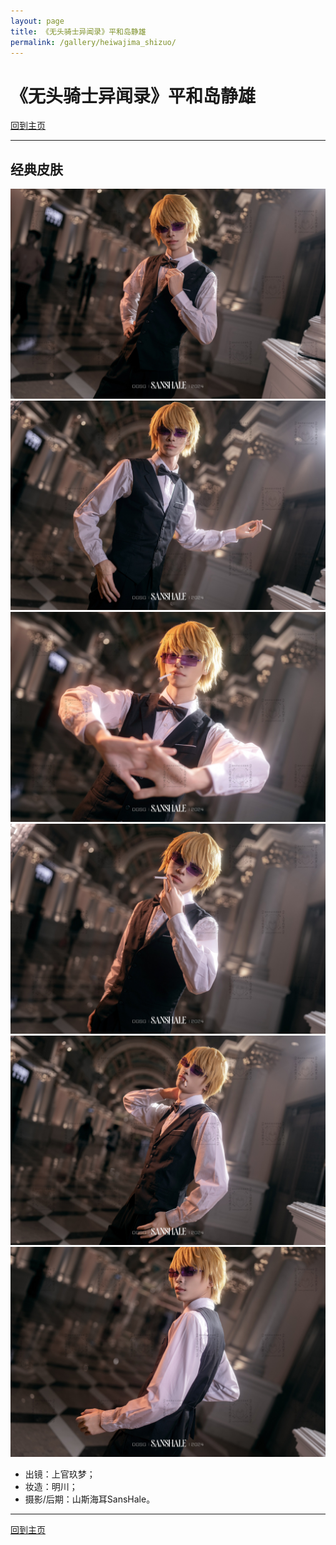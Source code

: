 ```yaml
---
layout: page
title: 《无头骑士异闻录》平和岛静雄
permalink: /gallery/heiwajima_shizuo/
---
```


# 《无头骑士异闻录》平和岛静雄

[回到主页](../)

---

## 经典皮肤

![heiwajima_shizuo-001](heiwajima_shizuo/classic/heiwajima_shizuo-001.jpg)
![heiwajima_shizuo-002](heiwajima_shizuo/classic/heiwajima_shizuo-002.jpg)
![heiwajima_shizuo-003](heiwajima_shizuo/classic/heiwajima_shizuo-003.jpg)
![heiwajima_shizuo-004](heiwajima_shizuo/classic/heiwajima_shizuo-004.jpg)
![heiwajima_shizuo-005](heiwajima_shizuo/classic/heiwajima_shizuo-005.jpg)
![heiwajima_shizuo-006](heiwajima_shizuo/classic/heiwajima_shizuo-006.jpg)

- 出镜：上官玖梦；
- 妆造：明川；
- 摄影/后期：山斯海耳SansHale。

---

[回到主页](../)